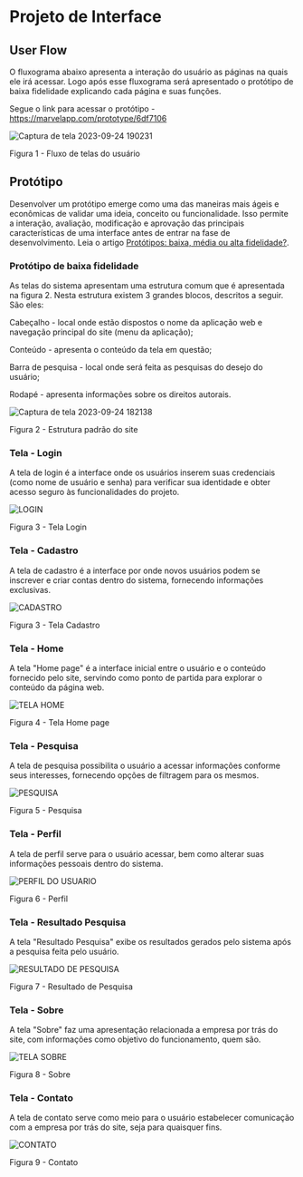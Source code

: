 
# Projeto de Interface

## User Flow

O fluxograma abaixo apresenta a interação do usuário as páginas na quais ele irá acessar. Logo após esse fluxograma será apresentado o protótipo de baixa fidelidade explicando cada página e suas funções. 

Segue o link para acessar o protótipo - https://marvelapp.com/prototype/6df7106 

![Captura de tela 2023-09-24 190231](https://github.com/ICEI-PUC-Minas-PMV-ADS/pmv-ads-2023-2-e1-proj-web-t13-pmv-ads-2023-2-e1-proj-acessoativo/assets/117231834/9ef07071-f034-4537-88ff-77cfcae6016e)


Figura 1 - Fluxo de telas do usuário


## Protótipo

Desenvolver um protótipo emerge como uma das maneiras mais ágeis e econômicas de validar uma ideia, conceito ou funcionalidade. Isso permite a interação, avaliação, modificação e aprovação das principais características de uma interface antes de entrar na fase de desenvolvimento. Leia o artigo [Protótipos: baixa, média ou alta fidelidade?](https://medium.com/ladies-that-ux-br/prot%C3%B3tipos-baixa-m%C3%A9dia-ou-alta-fidelidade-71d897559135).

### Protótipo de baixa fidelidade

As telas do sistema apresentam uma estrutura comum que é apresentada na figura 2. Nesta estrutura existem 3 grandes blocos, descritos a seguir. São eles:

Cabeçalho - local onde estão dispostos o nome da aplicação web e navegação principal do site (menu da aplicação);

Conteúdo - apresenta o conteúdo da tela em questão;

Barra de pesquisa - local onde será feita as pesquisas do desejo do usuário;

Rodapé - apresenta informações sobre os direitos autorais.

![Captura de tela 2023-09-24 182138](https://github.com/ICEI-PUC-Minas-PMV-ADS/pmv-ads-2023-2-e1-proj-web-t13-pmv-ads-2023-2-e1-proj-acessoativo/assets/117231834/347dbb8c-8987-452d-b8fa-2cf22e055d01)

Figura 2 - Estrutura padrão do site

### Tela - Login

A tela de login é a interface onde os usuários inserem suas credenciais (como nome de usuário e senha) para verificar sua identidade e obter acesso seguro às funcionalidades do projeto.

![LOGIN](https://github.com/ICEI-PUC-Minas-PMV-ADS/pmv-ads-2023-2-e1-proj-web-t13-pmv-ads-2023-2-e1-proj-acessoativo/assets/117231834/1daf7664-cab2-4e94-a79f-366eab8c2ff3)


Figura 3 - Tela Login

### Tela - Cadastro

A tela de cadastro é a interface por onde novos usuários podem se inscrever e criar contas dentro do sistema, fornecendo informações exclusivas.

![CADASTRO](https://github.com/ICEI-PUC-Minas-PMV-ADS/pmv-ads-2023-2-e1-proj-web-t13-pmv-ads-2023-2-e1-proj-acessoativo/assets/117231834/0fe3f4e8-5632-486c-9d5a-d4d9afa282a8)


Figura 3 - Tela Cadastro

### Tela - Home 

A tela "Home page" é a interface inicial entre o usuário e o conteúdo fornecido pelo site, servindo como ponto de partida para explorar o conteúdo da página web.

![TELA HOME](https://github.com/ICEI-PUC-Minas-PMV-ADS/pmv-ads-2023-2-e1-proj-web-t13-pmv-ads-2023-2-e1-proj-acessoativo/assets/117231834/3c7f403b-2bbb-43be-b510-3569593f1db9)


Figura 4 - Tela Home page

### Tela - Pesquisa

A tela de pesquisa possibilita o usuário a acessar informações conforme seus interesses, fornecendo opções de filtragem para os mesmos.

![PESQUISA](https://github.com/ICEI-PUC-Minas-PMV-ADS/pmv-ads-2023-2-e1-proj-web-t13-pmv-ads-2023-2-e1-proj-acessoativo/assets/117231834/61438ba1-bb26-47a2-9157-b58224e5220c)


Figura 5 - Pesquisa

### Tela - Perfil

A tela de perfil serve para o usuário acessar, bem como alterar suas informações pessoais dentro do sistema.

![PERFIL DO USUARIO](https://github.com/ICEI-PUC-Minas-PMV-ADS/pmv-ads-2023-2-e1-proj-web-t13-pmv-ads-2023-2-e1-proj-acessoativo/assets/117231834/c6e976ec-778b-4a94-879f-4bede7ee3870)


Figura 6 - Perfil

### Tela - Resultado Pesquisa

A tela "Resultado Pesquisa" exibe os resultados gerados pelo sistema após a pesquisa feita pelo usuário.

![RESULTADO DE PESQUISA](https://github.com/ICEI-PUC-Minas-PMV-ADS/pmv-ads-2023-2-e1-proj-web-t13-pmv-ads-2023-2-e1-proj-acessoativo/assets/117231834/403a777b-cbf5-4f44-8945-f1f51cd40f1e)


Figura 7 - Resultado de Pesquisa

### Tela - Sobre

A tela "Sobre" faz uma apresentação relacionada a empresa por trás do site, com informações como objetivo do funcionamento, quem são.

![TELA SOBRE](https://github.com/ICEI-PUC-Minas-PMV-ADS/pmv-ads-2023-2-e1-proj-web-t13-pmv-ads-2023-2-e1-proj-acessoativo/assets/117231834/0879e329-2d8e-4164-9cb5-75d01eb71399)


Figura 8 - Sobre

### Tela - Contato

A tela de contato serve como meio para o usuário estabelecer comunicação com a empresa por trás do site, seja para quaisquer fins.

![CONTATO](https://github.com/ICEI-PUC-Minas-PMV-ADS/pmv-ads-2023-2-e1-proj-web-t13-pmv-ads-2023-2-e1-proj-acessoativo/assets/117231834/89679a3b-0a42-429c-8cbb-f60a928ba60b)

Figura 9 - Contato







